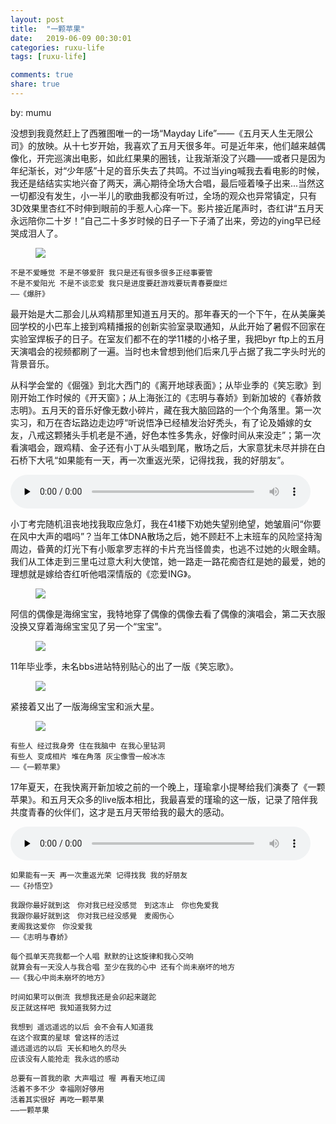 ```yaml
---
layout: post
title:  "一颗苹果"
date:   2019-06-09 00:30:01
categories: ruxu-life
tags: [ruxu-life]

comments: true
share: true
---
```

by: mumu

没想到我竟然赶上了西雅图唯一的一场“Mayday Life”——《五月天人生无限公司》的放映。从十七岁开始，我喜欢了五月天很多年。可是近年来，他们越来越偶像化，开完巡演出电影，如此红果果的圈钱，让我渐渐没了兴趣——或者只是因为年纪渐长，对“少年感”十足的音乐失去了共鸣。不过当ying喊我去看电影的时候，我还是结结实实地兴奋了两天，满心期待全场大合唱，最后哑着嗓子出来...当然这一切都没有发生，小一半儿的歌曲我都没有听过，全场的观众也异常镇定，只有3D效果里杏红不时伸到眼前的手惹人心痒一下。影片接近尾声时，杏红讲“五月天永远陪你二十岁！”自己二十多岁时候的日子一下子涌了出来，旁边的ying早已经哭成泪人了。

<figure>
<a href="{{ site.url }}/images/asin-wanzi.jpg"><img src="{{ site.url }}/images/asin-wanzi.jpg"></a>
</figure>

```
不是不爱睡觉 不是不够爱肝 我只是还有很多很多正经事要管
不是不爱阳光 不是不谈恋爱 我只是进度要赶游戏要玩青春要糜烂
——《爆肝》
```

最开始是大二那会儿从鸡精那里知道五月天的。那年春天的一个下午，在从美廉美回学校的小巴车上接到鸡精播报的创新实验室录取通知，从此开始了暑假不回家在实验室焊板子的日子。在室友们都不在的学11楼的小格子里，我把byr ftp上的五月天演唱会的视频都刷了一遍。当时也未曾想到他们后来几乎占据了我二字头时光的背景音乐。

从科学会堂的《倔强》到北大西门的《离开地球表面》；从毕业季的《笑忘歌》到刚开始工作时候的《开天窗》；从上海张江的《志明与春娇》到新加坡的《春娇救志明》。五月天的音乐好像无数小碎片，藏在我大脑回路的一个个角落里。第一次实习，和万在杏坛路边走边哼“听说悟净已经植发治好秃头，有了论及婚嫁的女友，八戒这颗猪头手机老是不通，好色本性多隽永，好像时间从来没走”；第一次看演唱会，跟鸡精、金子还有小丁从头唱到尾，散场之后，大家意犹未尽并排在白石桥下大吼“如果能有一天，再一次重返光荣，记得找我，我的好朋友”。

<audio controls preload="none" style="width:480px;">
 <source src="{{ site.url }}/images/zhizu-wan.mp3" type="audio/mp3" />
  <p>Your browser does not support HTML5 audio.</p>
</audio>

小丁考完随机沮丧地找我取应急灯，我在41楼下劝她失望别绝望，她皱眉问“你要在风中大声的唱吗”？当年工体DNA散场之后，她不顾赶不上末班车的风险坚持淘周边，昏黄的灯光下有小贩拿罗志祥的卡片充当怪兽卖，也逃不过她的火眼金睛。我们从工体走到三里屯过意大利大使馆，她一路走一路花痴杏红是她的最爱，她的理想就是嫁给杏红听他唱深情版的《恋爱ING》。

<figure>
<a href="{{ site.url }}/images/asin-haimian.jpg"><img src="{{ site.url }}/images/asin-haimian.jpg"></a>
</figure>

阿信的偶像是海绵宝宝，我特地穿了偶像的偶像去看了偶像的演唱会，第二天衣服没换又穿着海绵宝宝见了另一个“宝宝”。

<figure>
<a href="{{ site.url }}/images/haimian-baobao.jpg"><img src="{{ site.url }}/images/haimian-baobao.jpg"></a>
</figure>

11年毕业季，未名bbs进站特别贴心的出了一版《笑忘歌》。
<figure>
<a href="{{ site.url }}/images/xiaowangge.jpg"><img src="{{ site.url }}/images/xiaowangge.jpg"></a>
</figure>

紧接着又出了一版海绵宝宝和派大星。
<figure>
<a href="{{ site.url }}/images/biyehaibao.jpg"><img src="{{ site.url }}/images/biyehaibao.jpg"></a>
</figure>

```
有些人 经过我身旁 住在我脑中 在我心里钻洞
有些人 变成相片 堆在角落 灰尘像雪一般冰冻
——《一颗苹果》
```

17年夏天，在我快离开新加坡之前的一个晚上，瑾瑜拿小提琴给我们演奏了《一颗苹果》。和五月天众多的live版本相比，我最喜爱的瑾瑜的这一版，记录了陪伴我共度青春的伙伴们，这才是五月天带给我的最大的感动。

<audio controls preload="none" style="width:480px;">
 <source src="{{ site.url }}/images/yikepingguo.m4a" type="audio/mp4" />
  <p>Your browser does not support HTML5 audio.</p>
</audio>

```
如果能有一天 再一次重返光荣 记得找我 我的好朋友
——《孙悟空》
```

```
我跟你最好就到这　你对我已经没感觉　到这冻止　你也免爱我
我跟你最好就到这　你对我已经没感覺　麦阁伤心
麦阁我这爱你　你没爱我
——《志明与春娇》
```

```
每个孤单天亮我都一个人唱 默默的让这旋律和我心交响
就算会有一天没人与我合唱 至少在我的心中 还有个尚未崩坏的地方
——《我心中尚未崩坏的地方》
```

```
时间如果可以倒流 我想我还是会卯起来蹉跎
反正就这样吧 我知道我努力过

我想到 遥远遥远的以后 会不会有人知道我
在这个寂寞的星球 曾这样的活过
遥远遥远的以后 天长和地久的尽头
应该没有人能抢走 我永远的感动

总要有一首我的歌 大声唱过 喔 再看天地辽阔
活着不多不少 幸福刚好够用
活着其实很好 再吃一颗苹果
——一颗苹果
```
